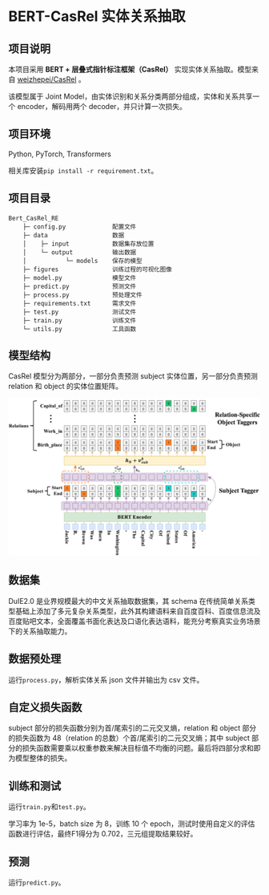 # BERT-CasRel 实体关系抽取

## 项目说明

本项目采用 **BERT + 层叠式指针标注框架（CasRel）** 实现实体关系抽取。模型来自 [weizhepei/CasRel](https://github.com/weizhepei/CasRel) 。

该模型属于 Joint Model，由实体识别和关系分类两部分组成，实体和关系共享一个 encoder，解码用两个 decoder，并只计算一次损失。

## 项目环境

Python, PyTorch, Transformers

相关库安装`pip install -r requirement.txt`。

## 项目目录

```
Bert_CasRel_RE
    ├─ config.py             配置文件
    ├─ data                  数据
    │    ├─ input            数据集存放位置
    │    └─ output           输出数据
    │           └─ models    保存的模型
    ├─ figures               训练过程的可视化图像
    ├─ model.py              模型文件
    ├─ predict.py            预测文件
    ├─ process.py            预处理文件
    ├─ requirements.txt      需求文件
    ├─ test.py               测试文件
    ├─ train.py              训练文件
    └─ utils.py              工具函数
```

## 模型结构

CasRel 模型分为两部分，一部分负责预测 subject 实体位置，另一部分负责预测 relation 和 object 的实体位置矩阵。

![model_structure](model_structure.png)

## 数据集

DuIE2.0 是业界规模最大的中文关系抽取数据集，其 schema 在传统简单关系类型基础上添加了多元复杂关系类型，此外其构建语料来自百度百科、百度信息流及百度贴吧文本，全面覆盖书面化表达及口语化表达语料，能充分考察真实业务场景下的关系抽取能力。

## 数据预处理

运行`process.py`，解析实体关系 json 文件并输出为 csv 文件。

## 自定义损失函数

subject 部分的损失函数分别为首/尾索引的二元交叉熵，relation 和 object 部分的损失函数为 48（relation 的总数）个首/尾索引的二元交叉熵；其中 subject 部分的损失函数需要乘以权重参数来解决目标值不均衡的问题。最后将四部分求和即为模型整体的损失。

## 训练和测试

运行`train.py`和`test.py`。

学习率为 1e-5，batch size 为 8，训练 10 个 epoch，测试时使用自定义的评估函数进行评估，最终F1得分为 0.702，三元组提取结果较好。

## 预测

运行`predict.py`。

